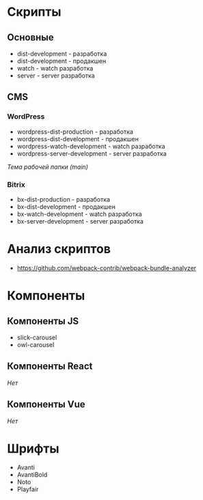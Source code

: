 # Скрипты

## Основные

- dist-development - разработка
- dist-development - продакшен
- watch - watch разработка
- server - server разработка

## CMS

### WordPress

- wordpress-dist-production - разработка 
- wordpress-dist-development - продакшен
- wordpress-watch-development - watch разработка
- wordpress-server-development - server разработка

*Тема рабочей папки (main)*

### Bitrix

- bx-dist-production - разработка 
- bx-dist-development - продакшен
- bx-watch-development - watch разработка
- bx-server-development - server разработка

# Анализ скриптов

- https://github.com/webpack-contrib/webpack-bundle-analyzer

# Компоненты

## Компоненты JS

- slick-carousel
- owl-carousel

## Компоненты React

*Нет*

## Компоненты Vue

*Нет*

# Шрифты

- Avanti
- AvantiBold
- Noto
- Playfair
